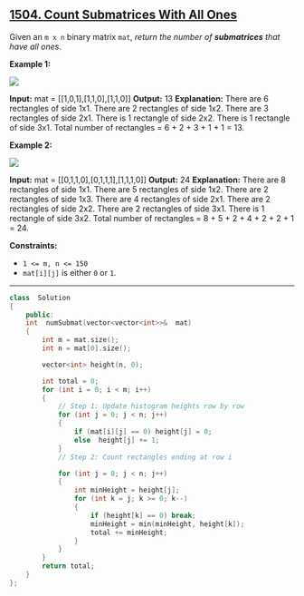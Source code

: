 
## [1504. Count Submatrices With All Ones](https://leetcode.com/problems/count-submatrices-with-all-ones/)
Given an  `m x n`  binary matrix  `mat`,  _return the number of  **submatrices**  that have all ones_.

**Example 1:**

![](https://assets.leetcode.com/uploads/2021/10/27/ones1-grid.jpg)

**Input:** mat = [[1,0,1],[1,1,0],[1,1,0]]
**Output:** 13
**Explanation:** 
There are 6 rectangles of side 1x1.
There are 2 rectangles of side 1x2.
There are 3 rectangles of side 2x1.
There is 1 rectangle of side 2x2. 
There is 1 rectangle of side 3x1.
Total number of rectangles = 6 + 2 + 3 + 1 + 1 = 13.

**Example 2:**

![](https://assets.leetcode.com/uploads/2021/10/27/ones2-grid.jpg)

**Input:** mat = [[0,1,1,0],[0,1,1,1],[1,1,1,0]]
**Output:** 24
**Explanation:** 
There are 8 rectangles of side 1x1.
There are 5 rectangles of side 1x2.
There are 2 rectangles of side 1x3. 
There are 4 rectangles of side 2x1.
There are 2 rectangles of side 2x2. 
There are 2 rectangles of side 3x1. 
There is 1 rectangle of side 3x2. 
Total number of rectangles = 8 + 5 + 2 + 4 + 2 + 2 + 1 = 24.

**Constraints:**

-   `1 <= m, n <= 150`
-   `mat[i][j]`  is either  `0`  or  `1`.

---

```cpp
class  Solution 
{
	public:
	int  numSubmat(vector<vector<int>>&  mat) 
	{
		int m = mat.size();
		int n = mat[0].size();

		vector<int> height(n, 0);

		int total = 0;
		for (int i = 0; i < m; i++) 
		{
			// Step 1: Update histogram heights row by row
			for (int j = 0; j < n; j++) 
			{
				if (mat[i][j] == 0) height[j] = 0;
				else  height[j] += 1;
			}
			// Step 2: Count rectangles ending at row i

			for (int j = 0; j < n; j++) 
			{
				int minHeight = height[j];
				for (int k = j; k >= 0; k--) 
				{
					if (height[k] == 0) break;
					minHeight = min(minHeight, height[k]);
					total += minHeight;
				}
			}
		}
		return total;
	}
};
```
